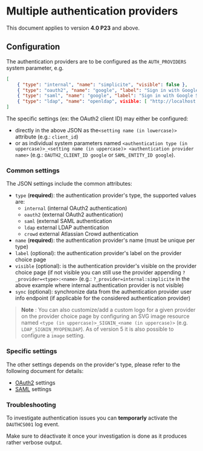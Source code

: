 Multiple authentication providers
=================================

This document applies to version **4.0 P23** and above.

<h2 id="config">Configuration</h2>

The authentication providers are to be configured as the `AUTH_PROVIDERS` system parameter, e.g.

```json
[
	{ "type": "internal", "name": "simplicite", "visible": false },
	{ "type": "oauth2", "name": "google", "label": "Sign in with Google OAuth2 IdP", "sync": true, "client_id": "<my client ID>", "client_secret": "<my client secret>" },
	{ "type": "saml", "name": "google", "label": "Sign in with Google SAML IdP", "sync": true }
	{ "type": "ldap", "name": "openldap", visible: [ "http://localhost:8080"] }
]
```

The specific settings (ex: the OAuth2 client ID) may either be configured:

- directly in the above JSON as the`<setting name (in lowercase)>` attribute (e.g.: `client_id`)
- or as individual system parameters named `<authentication type (in uppercase)>_<setting name (in uppercase)> <authentication provider name>`
  (e.g.: `OAUTH2_CLIENT_ID google` or `SAML_ENTITY_ID google`).

<h3 id="common">Common settings</h3>

The JSON settings include the common attributes:

- `type` (**required**): the authentication provider's type, the supported values are:
	- `internal` (internal OAuth2 authentication)
	- `oauth2` (external OAuth2 authentication)
	- `saml` (external SAML authentication
	- `ldap` external LDAP authentication
	- `crowd` external Atlassian Crowd authentication
- `name` (**required**): the authentication provider's name (must be unique per type)
- `label` (optional): the authentication provider's label on the provider choice page
- `visible` (optional): is the authentication provider's visible on the provider choice page
  (if not visible you can still use the provider appending `?_provider=<type>:<name>`
  (e.g.: `?_provider=internal:simplicite` in the above example where internal authentication provider is not visible)
- `sync` (optional): synchronize data from the authentication provider user info endpoint (if applicable for the considered authentication provider)

> **Note** : You can also customize/add a custom logo for a given provider on the provider choice page by configuring
> an SVG image resource named `<type (in uppercase)>_SIGNIN_<name (in uppercase)>` (e.g. `LDAP_SIGNIN_MYOPENLDAP`).
> As of version 5 it is also possible to configure a `image` setting.

<h3 id="specific">Specific settings</h3>

The other settings depends on the provider's type, please refer to the following document for details:

- [OAuth2](/lesson/docs/authentication/tomcat-oauth2) settings
- [SAML](/lesson/docs/authentication/tomcat-saml) settings

<h3 id="troubleshooting">Troubleshooting</h3>

To investigate authentication issues you can **temporarly** activate the `DAUTHCS001` log event.

Make sure to déactivate it once your investigation is done as it produces rather verbose output.
